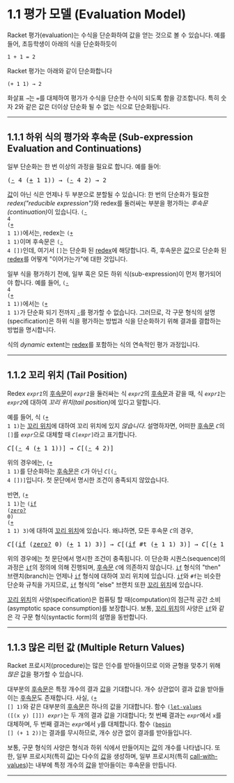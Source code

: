 # 1.1 평가 모델 (Evaluation Model)

Racket 평가(evaluation)는 수식을 단순화하여 값을 얻는 것으로 볼 수 있습니다. 예를 들어, 초등학생이 아래의 식을 단순화하듯이

```
1 + 1 = 2
```

Racket 평가는 아래와 같이 단순화합니다

```
(+ 1 1) → 2
```

화살표 `→`는 `=`를 대체하여 평가가 수식을 단순한 수식이 되도록 함을 강조합니다. 특히 숫자 2와 같은 값은 더이상 단순화 될 수 없는 식으로 단순화됩니다.

---

<h2><a id="sub-expression">1.1.1 하위 식의 평가와 후속문 (Sub-expression Evaluation and Continuations)</a></h2>

일부 단순화는 한 번 이상의 과정을 필요로 합니다. 예를 들어:

<pre>
(<a href="https://docs.racket-lang.org/reference/generic-numbers.html#%28def._%28%28quote._~23~25kernel%29._-%29%29">-</a> 4 (<a href="https://docs.racket-lang.org/reference/generic-numbers.html#%28def._%28%28quote._~23~25kernel%29._%2B%29%29">+</a> 1 1)) → (<a href="https://docs.racket-lang.org/reference/generic-numbers.html#%28def._%28%28quote._~23~25kernel%29._-%29%29">-</a> 4 2) → 2
</pre>

[값](https://docs.racket-lang.org/reference/eval-model.html#%28tech._value%29)이 아닌 식은 언제나 두 부분으로 분할될 수 있습니다: 한 번의 단순화가 필요한 <em>redex("reducible expression")</em>와 redex를 둘러싸는 부분을 평가하는 <em>후속문(continuation)</em>이 있습니다. <code>(<a href="https://docs.racket-lang.org/reference/generic-numbers.html#%28def._%28%28quote._~23~25kernel%29._-%29%29">-</a> 4 (<a href="https://docs.racket-lang.org/reference/generic-numbers.html#%28def._%28%28quote._~23~25kernel%29._%2B%29%29">+</a> 1 1))</code>에서는, redex는 <code>(<a href="https://docs.racket-lang.org/reference/generic-numbers.html#%28def._%28%28quote._~23~25kernel%29._%2B%29%29">+</a> 1 1)</code>이며 후속문은 <code>(<a href="https://docs.racket-lang.org/reference/generic-numbers.html#%28def._%28%28quote._~23~25kernel%29._-%29%29">-</a> 4 [])</code>인데, 여기서 `[]`는 단순화 된 [redex](https://docs.racket-lang.org/reference/eval-model.html#%28tech._redex%29)에 해당합니다. 즉, 후속문은 [값](https://docs.racket-lang.org/reference/eval-model.html#%28tech._value%29)으로 단순화 된 [redex](https://docs.racket-lang.org/reference/eval-model.html#%28tech._redex%29)를 어떻게 "이어가는가"에 대한 것입니다.

일부 식을 평가하기 전에, 일부 혹은 모든 하위 식(sub-expression)이 먼저 평가되어야 합니다. 예를 들어, <code>(<a href="https://docs.racket-lang.org/reference/generic-numbers.html#%28def._%28%28quote._~23~25kernel%29._-%29%29">-</a> 4 (<a href="https://docs.racket-lang.org/reference/generic-numbers.html#%28def._%28%28quote._~23~25kernel%29._%2B%29%29">+</a> 1 1))</code>에서는 <code>(<a href="https://docs.racket-lang.org/reference/generic-numbers.html#%28def._%28%28quote._~23~25kernel%29._%2B%29%29">+</a> 1 1)</code>가 단순화 되기 전까지 <code><a href="https://docs.racket-lang.org/reference/generic-numbers.html#%28def._%28%28quote._~23~25kernel%29._-%29%29">-</a></code>를 평가할 수 없습니다. 그러므로, 각 구문 형식의 설명(specification)은 하위 식을 평가하는 방법과 식을 단순화하기 위해 결과를 결합하는 방법을 명시합니다.

식의 *dynamic* extent는 [redex](https://docs.racket-lang.org/reference/eval-model.html#%28tech._redex%29)를 포함하는 식의 연속적인 평가 과정입니다.

---

<h2><a id="tail-position">1.1.2 꼬리 위치 (Tail Position)</a></h2>

Redex <code><em>expr1</em></code>의 [후속문](https://docs.racket-lang.org/reference/eval-model.html#%28tech._continuation%29)이 <code><em>expr1</em></code>을 둘러싸는 식 <code><em>expr2</em></code>의 [후속문](https://docs.racket-lang.org/reference/eval-model.html#%28tech._continuation%29)과 같을 때, 식 <code><em>expr1</em></code>는 <code><em>expr2</em></code>에 대하여 <em>꼬리 위치(tail position)</em>에 있다고 말합니다.

예를 들어, 식 <code>(<a href="https://docs.racket-lang.org/reference/generic-numbers.html#%28def._%28%28quote._~23~25kernel%29._%2B%29%29">+</a> 1 1)</code>는 <a href="#tail-position.html">꼬리 위치</a>에 대하여 꼬리 위치에 있지 <em>않습니다</em>. 설명하자면, 어떠한 [후속문](https://docs.racket-lang.org/reference/eval-model.html#%28tech._continuation%29) <code><em>C</em></code>의 <code>[]</code>를 <code><em>expr</em></code>으로 대체할 때 <code><em>C</em>[<em>expr</em>]</code>라고 표기합니다.

<pre>
<em>C</em>[(<a href="https://docs.racket-lang.org/reference/generic-numbers.html#%28def._%28%28quote._~23~25kernel%29._-%29%29">-</a> 4 (<a href="https://docs.racket-lang.org/reference/generic-numbers.html#%28def._%28%28quote._~23~25kernel%29._%2B%29%29">+</a> 1 1))] → <em>C</em>[(<a href="https://docs.racket-lang.org/reference/generic-numbers.html#%28def._%28%28quote._~23~25kernel%29._-%29%29">-</a> 4 2)]
</pre>

위의 경우에는, <code>(<a href="https://docs.racket-lang.org/reference/generic-numbers.html#%28def._%28%28quote._~23~25kernel%29._%2B%29%29">+</a> 1 1)</code>를 단순화하는 [후속문](https://docs.racket-lang.org/reference/eval-model.html#%28tech._continuation%29)은 <code><em>C</em></code>가 아닌 <code><em>C</em>[(<a href="https://docs.racket-lang.org/reference/generic-numbers.html#%28def._%28%28quote._~23~25kernel%29._-%29%29">-</a> 4 [])]</code>입니다. 첫 문단에서 명시한 조건이 충족되지 않았습니다.

반면, <code>(<a href="https://docs.racket-lang.org/reference/generic-numbers.html#%28def._%28%28quote._~23~25kernel%29._%2B%29%29">+</a> 1 1)</code>는 <code>(<a href="https://docs.racket-lang.org/reference/if.html#%28form._%28%28quote._~23~25kernel%29._if%29%29">if</a> (<a href="https://docs.racket-lang.org/reference/number-types.html#%28def._%28%28quote._~23~25kernel%29._zero~3f%29%29">zero?</a> 0) (<a href="https://docs.racket-lang.org/reference/generic-numbers.html#%28def._%28%28quote._~23~25kernel%29._%2B%29%29">+</a> 1 1) 3)</code>에 대하여 <a href="#tail-position.html">꼬리 위치</a>에 있습니다. 왜냐하면, 모든 후속문 <code><em>C</em></code>의 경우,

<pre>
<em>C</em>[(<a href="https://docs.racket-lang.org/reference/if.html#%28form._%28%28quote._~23~25kernel%29._if%29%29">if</a> (<a href="https://docs.racket-lang.org/reference/number-types.html#%28def._%28%28quote._~23~25kernel%29._zero~3f%29%29">zero?</a> 0) (<a href="https://docs.racket-lang.org/reference/generic-numbers.html#%28def._%28%28quote._~23~25kernel%29._%2B%29%29">+</a> 1 1) 3)] → <em>C</em>[(<a href="https://docs.racket-lang.org/reference/if.html#%28form._%28%28quote._~23~25kernel%29._if%29%29">if</a> #t (<a href="https://docs.racket-lang.org/reference/generic-numbers.html#%28def._%28%28quote._~23~25kernel%29._%2B%29%29">+</a> 1 1) 3)] → <em>C</em>[(<a href="https://docs.racket-lang.org/reference/generic-numbers.html#%28def._%28%28quote._~23~25kernel%29._%2B%29%29">+</a> 1 1)]
</pre>

위의 경우에는 첫 문단에서 명시한 조건이 충족됩니다. 이 단순화 시퀀스(sequence)의 과정은 <code><a href="https://docs.racket-lang.org/reference/if.html#%28form._%28%28quote._~23~25kernel%29._if%29%29">if</a></code>의 정의에 의해 진행되며, [후속문](https://docs.racket-lang.org/reference/eval-model.html#%28tech._continuation%29) <code><em>C</em></code>에 의존하지 않습니다. <code><a href="https://docs.racket-lang.org/reference/if.html#%28form._%28%28quote._~23~25kernel%29._if%29%29">if</a></code> 형식의 "then" 브랜치(branch)는 언제나 <code><a href="https://docs.racket-lang.org/reference/if.html#%28form._%28%28quote._~23~25kernel%29._if%29%29">if</a></code> 형식에 대하여 꼬리 위치에 있습니다. <code><a href="https://docs.racket-lang.org/reference/if.html#%28form._%28%28quote._~23~25kernel%29._if%29%29">if</a></code>와 `#f`는 비슷한 단순화 규칙을 가지므로, <code><a href="https://docs.racket-lang.org/reference/if.html#%28form._%28%28quote._~23~25kernel%29._if%29%29">if</a></code> 형식의 "else" 브랜치 또한 <a href="#tail-position.html">꼬리 위치</a>에 있습니다.

<a href="#tail-position.html">꼬리 위치</a>의 사양(specification)은 컴퓨팅 할 때(computation)의 점근적 공간 소비(asymptotic space consumption)를 보장합니다. 보통, <a href="#tail-position.html">꼬리 위치</a>의 사양은 <code><a href="https://docs.racket-lang.org/reference/if.html#%28form._%28%28quote._~23~25kernel%29._if%29%29">if</a></code>와 같은 각 구문 형식(syntactic form)의 설명을 동반합니다.

---

<h2><a id="multiple-return">1.1.3 많은 리턴 값 (Multiple Return Values)</a></h2>

Racket 프로시저(procedure)는 많은 인수를 받아들이므로 이와 균형을 맞추기 위해 *많은* 값을 평가할 수 있습니다.

대부분의 [후속문](https://docs.racket-lang.org/reference/eval-model.html#%28tech._continuation%29)은 특정 개수의 결과 <a href="#sub-expression">값</a>을 기대합니다. 개수 상관없이 결과 값을 받아들이는 [후속문](https://docs.racket-lang.org/reference/eval-model.html#%28tech._continuation%29)도 존재합니다. 사실, <code>(<a href="https://docs.racket-lang.org/reference/generic-numbers.html#%28def._%28%28quote._~23~25kernel%29._%2B%29%29">+</a> [] 1)</code>와 같은 대부분의 [후속문](https://docs.racket-lang.org/reference/eval-model.html#%28tech._continuation%29)은 하나의 값을 기대합니다. 함수 <code>(<a href="https://docs.racket-lang.org/reference/let.html#%28form._%28%28quote._~23~25kernel%29._let-values%29%29">let-values</a> ([(x y) []]) <em>expr</em>)</code>는 두 개의 결과 값을 기대합니다; 첫 번째 결과는 <code><em>expr</em></code>에서 `x`를 대체하며, 두 번째 결과는 <code><em>expr</em></code>에서 `y`를 대체합니다. 함수 <code>(<a href="https://docs.racket-lang.org/reference/begin.html#%28form._%28%28quote._~23~25kernel%29._begin%29%29">begin</a> [] (+ 1 2))</code>는 결과를 무시하므로, 개수 상관 없이 결과를 받아들입니다.

보통, 구문 형식의 사양은 형식과 하위 식에서 만들어지는 <a href="#sub-expression">값</a>의 개수를 나타냅니다. 또한, 일부 프로시저(특히 <a href="#sub-expression">값</a>)는 다수의 <a href="#sub-expression">값</a>을 생성하며, 일부 프로시저(특히 [call-with-values](https://docs.racket-lang.org/reference/values.html#%28def._%28%28quote._~23~25kernel%29._call-with-values%29%29))는 내부에 특정 개수의 <a href="#sub-expression">값</a>을 받아들이는 후속문을 만듭니다.

---
